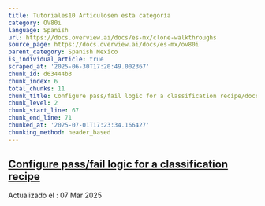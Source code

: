 ```yaml
---
title: Tutoriales10 Artículosen esta categoría
category: OV80i
language: Spanish
url: https://docs.overview.ai/docs/es-mx/clone-walkthroughs
source_page: https://docs.overview.ai/docs/es-mx/ov80i
parent_category: Spanish Mexico
is_individual_article: true
scraped_at: '2025-06-30T17:20:49.002367'
chunk_id: d63444b3
chunk_index: 6
total_chunks: 11
chunk_title: Configure pass/fail logic for a classification recipe/docs/es-mx/create-a-classifier-node-red-log
chunk_level: 2
chunk_start_line: 67
chunk_end_line: 71
chunked_at: '2025-07-01T17:23:34.166427'
chunking_method: header_based
---
```


## [Configure pass/fail logic for a classification recipe](/docs/es-mx/create-a-classifier-node-red-logic-2-1)

Actualizado el : 07 Mar 2025
